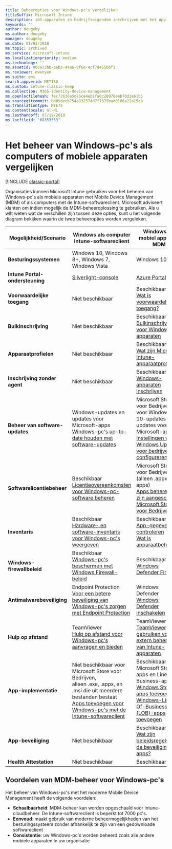 ```yaml
---
title: Beheeropties voor Windows-pc's vergelijken
titleSuffix: Microsoft Intune
description: iOS-apparaten in bedrijfseigendom inschrijven met het Apple Device Enrollment Program (DEP) of Apple Configurator.
keywords: ''
author: dougeby
ms.author: dougeby
manager: dougeby
ms.date: 01/01/2018
ms.topic: archived
ms.service: microsoft-intune
ms.localizationpriority: medium
ms.technology: ''
ms.assetid: 068a73bb-e6b3-44a6-8f6e-4cf7d455bbf3
ms.reviewer: owenyen
ms.suite: ems
search.appverid: MET150
ms.custom: intune-classic-keep
ms.collection: M365-identity-device-management
ms.openlocfilehash: fec72636a5d76ce4eb1fa0c28978eeb70d1e61b5
ms.sourcegitcommit: bd09decb754a832574d7f7375bad0186a22a15ab
ms.translationtype: MTE75
ms.contentlocale: nl-NL
ms.lasthandoff: 07/19/2019
ms.locfileid: "68353553"
---
```

# <a name="compare-managing-windows-pcs-as-computers-or-mobile-devices"></a>Het beheer van Windows-pc's als computers of mobiele apparaten vergelijken

[!INCLUDE [classic-portal](includes/classic-portal.md)]

Organisaties kunnen Microsoft Intune gebruiken voor het beheren van Windows-pc's als mobiele apparaten met Mobile Device Management (MDM) of als computers met de Intune-softwareclient.  Microsoft adviseert klanten om indien mogelijk de MDM-beheeroplossing te gebruiken. Als u wilt weten wat de verschillen zijn tussen deze opties, kunt u het volgende diagram bekijken waarin de twee beheeropties worden vergeleken.

|**Mogelijkheid/Scenario** |**Windows als computer**<br>Intune-softwareclient | **Windows als mobiel apparaat**<br>MDM |
|--------------|-------------------------------|-------------------------------|
|**Besturingssystemen** |Windows 10, Windows 8+, Windows 7, Windows Vista | Windows 10+ |
|**Intune Portal-ondersteuning** |[Silverlight-console](https://manage.microsoft.com)|[Azure Portal](https://portal.azure.com) |
|**Voorwaardelijke toegang**|Niet beschikbaar|Beschikbaar <br>[Wat is voorwaardelijke toegang?](conditional-access.md)|
|**Bulkinschrijving**|Niet beschikbaar|Beschikbaar <br>[Bulkinschrijving voor Windows-apparaten](windows-bulk-enroll.md)|
|**Apparaatprofielen**|Niet beschikbaar|Beschikbaar <br>[Wat zijn Microsoft Intune-apparaatprofielen?](device-profiles.md)|
|**Inschrijving zonder agent**|Niet beschikbaar |Beschikbaar<br>[Windows-apparaten inschrijven](windows-enroll.md)|
|**Beheer van software-updates**| Windows-updates en updates voor Microsoft-apps<br>[Windows-pc's up-to-date houden met software-updates](keep-windows-pcs-up-to-date-with-software-updates-in-microsoft-intune.md)|Microsoft Store voor Bedrijven voor Windows 10-updates en updates voor Microsoft-apps<br> [Instellingen voor Windows Update voor bedrijven configureren](windows-update-for-business-configure.md) |
|**Softwarelicentiebeheer**|Beschikbaar <br>[Licentieovereenkomsten voor Windows-pc-software beheren](manage-license-agreements-for-windows-pc-software-in-microsoft-intune.md)|Microsoft Store voor Bedrijven (alleen .appx-apps)<br>[Apps beheren die zijn aangeschaft in Microsoft Store voor Bedrijven](windows-store-for-business.md)|
|**Inventaris**|Beschikbaar <br>[Hardware- en software-inventaris voor Windows-pc's weergeven](view-hardware-and-software-inventory-for-windows-pcs-in-microsoft-intune.md)|Beschikbaar <br>[App-gegevens controleren](apps-monitor.md)<br>[Wat is apparaatbeheer](device-management.md)|
|**Windows-firewallbeleid**|Beschikbaar <br>[Windows-pc's beschermen met Windows Firewall-beleid](help-protect-windows-pcs-using-windows-firewall-policies-in-microsoft-intune.md) |Beschikbaar <br>[Windows Defender Firewall](endpoint-protection-windows-10.md#windows-defender-firewall)|
|**Antimalwarebeveiliging**|Endpoint Protection<br>[Voor een betere beveiliging van Windows-pc's zorgen met Endpoint Protection](help-secure-windows-pcs-with-endpoint-protection-for-microsoft-intune.md)|Windows Defender<br>[Windows Defender inschakelen](advanced-threat-protection.md)|
|**Hulp op afstand** |TeamViewer<br>[Hulp op afstand voor Windows-pc's aanvragen en bieden](request-and-provide-remote-assistance-for-windows-pcs-in-microsoft-intune.md)|TeamViewer<br> [TeamViewer gebruiken voor het extern beheren van Intune-apparaten](teamviewer-support.md) |
|**App-implementatie** | Niet beschikbaar voor Microsoft Store voor Bedrijven,<br>alleen .exe, .appx, en .msi die uit meerdere bestanden bestaat<br>[Apps toevoegen voor Windows-pc's met de Intune-softwareclient ](add-apps-for-windows-pcs-in-microsoft-intune.md)|Beschikbaar voor Microsoft Store-apps en Line-Of-Business-apps<br>[Windows Store-apps toevoegen](store-apps-windows.md)<br>[Windows-Line-Of-Business (LOB)-apps toevoegen](lob-apps-windows.md)|
|**App-beveiliging**|Niet beschikbaar|Beschikbaar <br>[Wat zijn beleidsregels voor de beveiliging van apps?](app-protection-policy.md)|
|**Health Attestation**|Niet beschikbaar|Beschikbaar|


## <a name="advantages-of-mdm-windows-pc-management"></a>Voordelen van MDM-beheer voor Windows-pc's
Het beheer van Windows-pc's met het moderne Mobile Device Management heeft de volgende voordelen:
- **Schaalbaarheid**: MDM-beheer kan worden opgeschaald voor Intune-cloudbeheer. De Intune-softwareclient is beperkt tot 7000 pc's.
- **Eenvoud**: maakt gebruik van moderne beheermogelijkheden van het besturingssysteem zonder afhankelijk te zijn van een gedownloade softwareclient
- **Consistentie**: uw Windows-pc's worden beheerd zoals alle andere mobiele apparaten in uw organisatie
<!-- - **Cloud optimization** - -->
